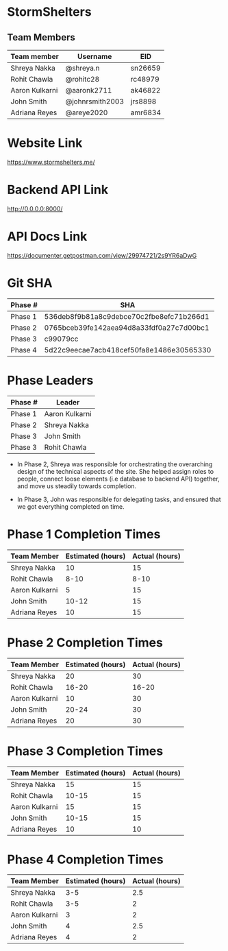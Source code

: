 # StormShelters
## Team Members
| Team member  | Username | EID |
| ------------- | ------------- | --------- |
| Shreya Nakka  | @shreya.n  |  sn26659
| Rohit Chawla  | @rohitc28  | rc48979
| Aaron Kulkarni| @aaronk2711 | ak46822
| John Smith    | @johnrsmith2003 | jrs8898
| Adriana Reyes | @areye2020  | amr6834


# Website Link

https://www.stormshelters.me/

# Backend API Link

http://0.0.0.0:8000/

# API Docs Link

https://documenter.getpostman.com/view/29974721/2s9YR6aDwG


# Git SHA

| Phase #| SHA|
| ------ |--- |
| Phase 1| 536deb8f9b81a8c9debce70c2fbe8efc71b266d1 |
| Phase 2| 0765bceb39fe142aea94d8a33fdf0a27c7d00bc1 |
| Phase 3| c99079cc |
| Phase 4| 5d22c9eecae7acb418cef50fa8e1486e30565330 |

# Phase Leaders

| Phase #| Leader |
| -------|--------|
| Phase 1| Aaron Kulkarni |
| Phase 2| Shreya Nakka |
| Phase 3| John Smith |
| Phase 3| Rohit Chawla |

* In Phase 2, Shreya was responsible for orchestrating the overarching design of the technical aspects of the site. She helped assign roles to people, connect loose elements (i.e database to backend API) together, and move us steadily towards completion. 

* In Phase 3, John was responsible for delegating tasks, and ensured that we got everything completed on time.


# Phase 1 Completion Times

|Team Member| Estimated (hours) | Actual (hours)|
| ----------|-------------------| --------------|
|Shreya Nakka |10 | 15|
|Rohit Chawla |8-10| 8-10|
|Aaron Kulkarni|5| 15|
|John Smith    |10-12 | 15|
|Adriana Reyes | 10 | 15|

# Phase 2 Completion Times

|Team Member| Estimated (hours) | Actual (hours)|
| ----------|-------------------| --------------|
|Shreya Nakka |20 | 30|
|Rohit Chawla |16-20| 16-20|
|Aaron Kulkarni|10 | 30|
|John Smith    |20-24 | 30|
|Adriana Reyes | 20 | 30|

# Phase 3 Completion Times

|Team Member| Estimated (hours) | Actual (hours)|
| ----------|-------------------| --------------|
|Shreya Nakka |15 | 15|
|Rohit Chawla |10-15| 15|
|Aaron Kulkarni|15 | 15|
|John Smith    |10-15 | 15|
|Adriana Reyes | 10 | 10|

# Phase 4 Completion Times
|Team Member| Estimated (hours) | Actual (hours)|
| ----------|-------------------| --------------|
|Shreya Nakka |3-5 | 2.5|
|Rohit Chawla |3-5| 2|
|Aaron Kulkarni|3 | 2|
|John Smith    |4 | 2.5|
|Adriana Reyes | 4 | 2|

